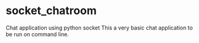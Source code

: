 # socket_chatroom
Chat application using python socket
This a very basic chat application to be run on command line. 
